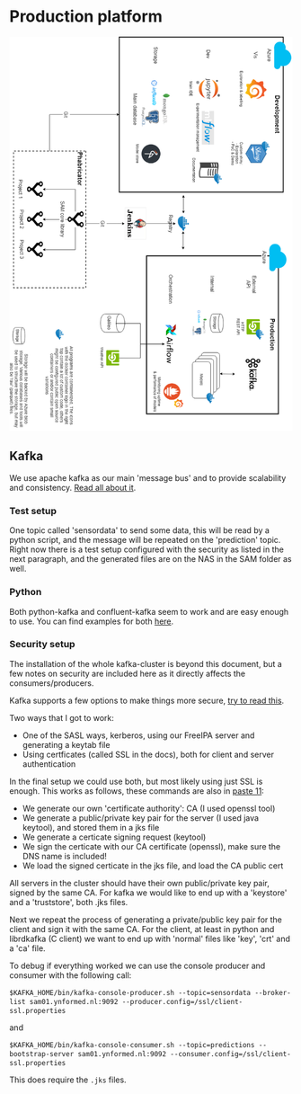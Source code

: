Production platform
=====================

![alt text](images/technical_overview.png)

## Kafka

We use apache kafka as our main 'message bus' and to provide scalability and consistency. [Read all about it](https://kafka.apache.org/).

### Test setup

One topic called 'sensordata' to send some data, this will be read by a python script, and the message will be repeated on the 'prediction' topic. Right now there is a test setup configured with the security as listed in the next paragraph, and the generated files are on the NAS in the SAM folder as well.

### Python

Both python-kafka and confluent-kafka seem to work and are easy enough to use. You can find examples for both [here](kafka_python.html).

### Security setup

The installation of the whole kafka-cluster is beyond this document, but a few notes on security are included here as it directly affects the consumers/producers.

Kafka supports a few options to make things more secure, [try to read this](https://kafka.apache.org/documentation/#security).

Two ways that I got to work:

- One of the SASL ways, kerberos, using our FreeIPA server and generating a keytab file
- Using certficates (called SSL in the docs), both for client and server authentication

In the final setup we could use both, but most likely using just SSL is enough. This works as follows, these commands are also in [paste 11](https://dev.ynformed.nl/P11):

- We generate our own 'certificate authority': CA (I used openssl tool)
- We generate a public/private key pair for the server (I used java keytool), and stored them in a jks file
- We generate a certicate signing request (keytool)
- We sign the certicate with our CA certificate (openssl), make sure the DNS name is included!
- We load the signed certicate in the jks file, and load the CA public cert

All servers in the cluster should have their own public/private key pair, signed by the same CA. For kafka we would like to end up with a 'keystore' and a 'truststore', both .jks files.

Next we repeat the process of generating a private/public key pair for the client and sign it with the same CA. For the client, at least in python and librdkafka (C client) we want to end up with 'normal' files like 'key', 'crt' and a 'ca' file.

To debug if everything worked we can use the console producer and consumer with the following call:

```
$KAFKA_HOME/bin/kafka-console-producer.sh --topic=sensordata --broker-list sam01.ynformed.nl:9092 --producer.config=/ssl/client-ssl.properties
```

and

```
$KAFKA_HOME/bin/kafka-console-consumer.sh --topic=predictions --bootstrap-server sam01.ynformed.nl:9092 --consumer.config=/ssl/client-ssl.properties
```

This does require the `.jks` files.

